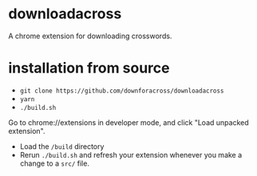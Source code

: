 # downloadacross

A chrome extension for downloading crosswords.

# installation from source

- `git clone https://github.com/downforacross/downloadacross`
- `yarn`
- `./build.sh`

Go to chrome://extensions in developer mode, and click "Load unpacked extension".
- Load the `/build` directory
- Rerun `./build.sh` and refresh your extension whenever you make a change to a `src/` file.
